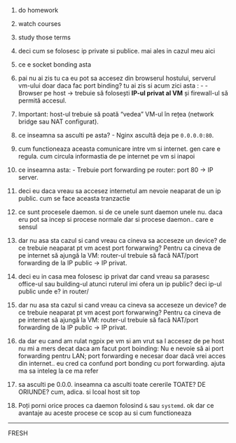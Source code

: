 1. do homework
2. watch courses
3. study those terms





4. deci cum se folosesc ip private si publice. mai ales in cazul meu aici
5. ce e socket bonding asta

6. pai nu ai zis tu ca eu pot sa accesez din browserul hostului, serverul vm-ului doar daca fac port binding? tu ai zis si acum zici asta : - - Browser pe host → trebuie să folosești **IP-ul privat al VM** și firewall-ul să permită accesul.
        
7. Important: host-ul trebuie să poată “vedea” VM-ul în rețea (network bridge sau NAT configurat).
8. ce inseamna sa asculti pe asta? - Nginx ascultă deja pe `0.0.0.0:80`.
9. cum functioneaza aceasta comunicare intre vm si internet. gen care e regula. cum circula informastia de pe internet pe vm si inapoi
10. ce inseamna asta: - Trebuie port forwarding pe router: port 80 → IP server.
11. deci eu daca vreau sa accesez internetul am nevoie neaparat de un ip public. cum se face aceasta tranzactie
12. ce sunt procesele daemon. si de ce unele sunt daemon unele nu. daca eru pot sa incep si procese normale dar si procese daemon.. care e sensul
13. dar nu asa sta cazul si cand vreau ca cineva sa acceseze un device? de ce trebuie neaparat pt vm acest port forwarwing? Pentru ca cineva de pe internet să ajungă la VM: router-ul trebuie să facă NAT/port forwarding de la IP public → IP privat.
14. deci eu in casa mea folosesc ip privat dar cand vreau sa parasesc office-ul sau building-ul atunci ruterul imi ofera un ip public? deci ip-ul public unde e? in router/
15. dar nu asa sta cazul si cand vreau ca cineva sa acceseze un device? de ce trebuie neaparat pt vm acest port forwarwing? Pentru ca cineva de pe internet să ajungă la VM: router-ul trebuie să facă NAT/port forwarding de la IP public → IP privat.
16. da dar eu cand am rulat ngpix pe vm si am vrut sa l accesez de pe host  nu mi a mers decat daca am facut port boinding: Nu e nevoie să ai port forwarding pentru LAN; port forwarding e necesar doar dacă vrei acces din internet.. eu cred ca confund port bonding cu port forwarding. ajuta ma sa inteleg la ce ma refer
17. sa asculti pe 0.0.0. inseamna ca asculti toate cererile TOATE? DE ORIUNDE? cum, adica. si lcoal host sit top
18. Poți porni orice proces ca daemon folosind `&` sau `systemd`. ok dar ce avantaje au aceste procese ce scop au si cum functioneaza




----



FRESH



